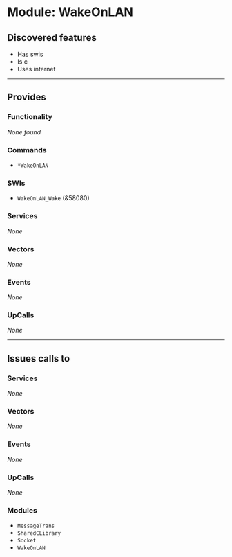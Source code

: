 # Module: WakeOnLAN

## Discovered features


* Has swis
* Is c
* Uses internet

---

## Provides

### Functionality


*None found*

### Commands


* `*WakeOnLAN`


### SWIs


* `WakeOnLAN_Wake` (&58080)


### Services


*None*


### Vectors


*None*


### Events


*None*


### UpCalls


*None*


---

## Issues calls to

### Services


*None*


### Vectors


*None*


### Events


*None*


### UpCalls


*None*


### Modules


* `MessageTrans`
* `SharedCLibrary`
* `Socket`
* `WakeOnLAN`


